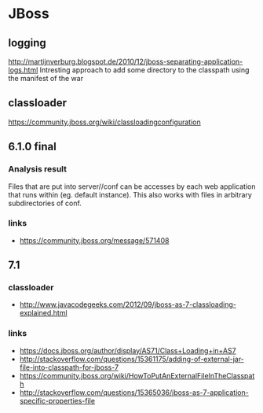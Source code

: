 # JBoss #


## logging ##

http://martijnverburg.blogspot.de/2010/12/jboss-separating-application-logs.html
Intresting approach to add some directory to the classpath using the manifest of the war

## classloader ##

https://community.jboss.org/wiki/classloadingconfiguration

## 6.1.0 final ##

### Analysis result ###

Files that are put into server/<instance>/conf can be accesses by each web application that runs within <instance> (eg. default instance).
This also works with files in arbitrary subdirectories of conf.

### links ###
* https://community.jboss.org/message/571408




## 7.1 ##

### classloader ###

* http://www.javacodegeeks.com/2012/09/jboss-as-7-classloading-explained.html

### links ###
* https://docs.jboss.org/author/display/AS71/Class+Loading+in+AS7
* http://stackoverflow.com/questions/15361175/adding-of-external-jar-file-into-classpath-for-jboss-7
* https://community.jboss.org/wiki/HowToPutAnExternalFileInTheClasspath
* http://stackoverflow.com/questions/15365036/jboss-as-7-application-specific-properties-file

